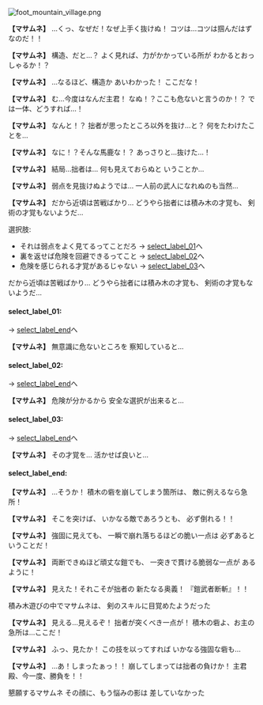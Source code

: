
![foot_mountain_village.png](../images/backgrounds/foot_mountain_village.png)

**【マサムネ】**
…くっ、なぜだ！なぜ上手く抜けぬ！
コツは…コツは掴んだはずなのだ！！

**【マサムネ】**
構造、だと…？
よく見れば、力がかかっている所が
わかるとおっしゃるか！？

**【マサムネ】**
…なるほど、構造か
あいわかった！
ここだな！

**【マサムネ】**
む…今度はなんだ主君！
なぬ！？ここも危ないと言うのか！？
では一体、どうすれば…！

**【マサムネ】**
なんと！？
拙者が思ったところ以外を抜け…と？
何をたわけたことを…

**【マサムネ】**
なに！？そんな馬鹿な！？
あっさりと…抜けた…！

**【マサムネ】**
結局…拙者は…
何も見えておらぬと
いうことか…

**【マサムネ】**
弱点を見抜けぬようでは…
一人前の武人になれぬのも当然…

**【マサムネ】**
だから近頃は苦戦ばかり…
どうやら拙者には積み木の才覚も、
剣術の才覚もないようだ…

選択肢:
- それは弱点をよく見てるってことだろ → [select_label_01](#select_label_01)へ
- 裏を返せば危険を回避できるってこと → [select_label_02](#select_label_02)へ
- 危険を感じられる才覚があるじゃない → [select_label_03](#select_label_03)へ

だから近頃は苦戦ばかり…
どうやら拙者には積み木の才覚も、
剣術の才覚もないようだ…

#### select_label_01:
 → [select_label_end](#select_label_end)へ

**【マサムネ】**
無意識に危ないところを
察知していると…

#### select_label_02:
 → [select_label_end](#select_label_end)へ

**【マサムネ】**
危険が分かるから
安全な選択が出来ると…

#### select_label_03:
 → [select_label_end](#select_label_end)へ

**【マサムネ】**
その才覚を…
活かせば良いと…

#### select_label_end:

**【マサムネ】**
…そうか！
積木の砦を崩してしまう箇所は、
敵に例えるなら急所！

**【マサムネ】**
そこを突けば、
いかなる敵であろうとも、
必ず倒れる！！

**【マサムネ】**
強固に見えても、
一瞬で崩れ落ちるほどの脆い一点は
必ずあるということだ！

**【マサムネ】**
両断できぬほど頑丈な鎧でも、
一突きで貫ける脆弱な一点が
あるように！

**【マサムネ】**
見えた！それこそが拙者の
新たなる奥義！
『鎧武者断斬』！！

積み木遊びの中でマサムネは、
剣のスキルに目覚めたようだった

**【マサムネ】**
見える…見えるぞ！
拙者が突くべき一点が！
積木の砦よ、お主の急所は…ここだ！

**【マサムネ】**
ふっ、見たか！
この技を以ってすれば
いかなる強固な砦も…

**【マサムネ】**
…あ！しまったぁっ！！
崩してしまっては拙者の負けか！
主君殿、今一度、勝負を！！

懇願するマサムネ
その顔に、もう悩みの影は
差していなかった